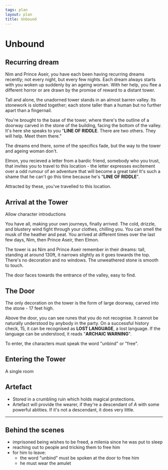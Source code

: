 ```yaml
---
tags: plan
layout: plan
title: Unbound
---
```


# Unbound

## Recurring dream

Nim and Prince Aseir, you have each been having recurring dreams recently; not
every night, but every few nights. Each dream always starts with you woken up
suddenly by an ageing woman. With her help, you flee a different horror or are
drawn by the promise of reward to a distant tower.

Tall and alone, the unadorned tower stands in an almost barren valley. Its
stonework is slotted together; each stone taller than a human but no further
apart than a fingernail.

You're brought to the base of the tower, where there's the outline of a doorway
carved in the stone of the building, facing the bottom of the valley. It's here
she speaks to you "**LINE OF RIDDLE**. There are two others. They will help.
Meet them there."

The dreams end there, some of the specifics fade, but the way to the tower and
ageing woman don't.

Elmon, you recieved a letter from a bardic friend, somebody who you trust, that
invites you to travel to this location - the letter expresses excitement over a
odd rumour of an adventure that will become a great tale! It's such a shame
that he can't go this time because he's "**LINE OF RIDDLE**".

Attracted by these, you've travelled to this location.

## Arrival at the Tower

<aside>Allow character introductions</aside>

You have all, making your own journeys, finally arrived. The cold, drizzle, and
blustery wind fight through your clothes, chilling you. You can smell the musk
of the heather and peat. You arrived at different times over the last few days,
Nim, then Prince Aseir, then Elmon. 

The tower is as Nim and Prince Aseir remember in their dreams: tall, standing
at around 130ft, it narrows slightly as it goes towards the top. There's no
decoration and no windows. The unweathered stone is smooth to touch. 

The door faces towards the entrance of the valley, easy to find.

## The Door

The only decoration on the tower is the form of large doorway, carved into the
stone - 17 feet high.

Above the door, you can see runes that you do not recognise. It cannot be
naturally understood by anybody in the party. On a successful history check,
<span class="check">15</span>, it can be recognised as **LOST LANGUAGE**, a
lost language. If the language can be understood, it reads "**ARCHAIC
WARNING**".

To enter, the characters must speak the word "unbind" or "free".

## Entering the Tower

A single room 

## Artefact

 - Stored in a crumbling ruin which holds magical protections.
 - Artefact will provide the wearer, if they're a descendant of *A* with some
   powerful ablities. If it's not a descendant, it does very little.

---

## Behind the scenes

 - imprisoned being wishes to be freed, a milenia since he was put to sleep
 - reaching out to people and tricking them to free him
 - for him to leave:
    - the word "unbind" must be spoken at the door to free him
    - he must wear the amulet

